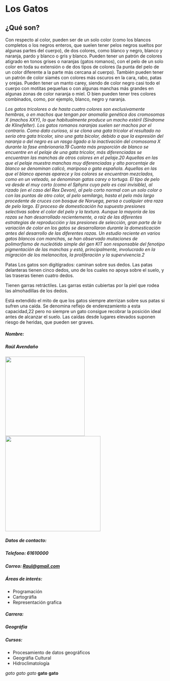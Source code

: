 # **Los Gatos**

## **¿Qué son?**


Con respecto al color, pueden ser de un solo color (como los blancos completos o los negros enteros, que suelen tener pelos negros sueltos por algunas partes del cuerpo), de dos colores, como blanco y negro, blanco y naranja, pardo y blanco o gris y blanco. Pueden tener un patrón de colores atigrado en tonos grises o naranjas (gatos romanos), con el pelo de un solo color en toda su extensión o de dos tipos de colores (la punta del pelo de un color diferente a la parte más cercana al cuerpo). También pueden tener un patrón de color siamés con colores más oscuros en la cara, rabo, patas y orejas. Pueden tener un manto carey, siendo de color negro casi todo el cuerpo con motitas pequeñas o con algunas manchas más grandes en algunas zonas de color naranja o miel. O bien pueden tener tres colores combinados, como, por ejemplo, blanco, negro y naranja.

*Los gatos tricolores o de hasta cuatro colores son exclusivamente hembras, o en machos que tengan por anomalía genética dos cromosomas X (machos XXY), lo que habitualmente produce un macho estéril (Síndrome de Klinefelter). Los gatos romanos naranjas suelen ser machos por el contrario. Como dato curioso, si se clona una gata tricolor el resultado no sería otra gata tricolor, sino una gata bicolor, debido a que la expresión del naranja o del negro es un rasgo ligado a la inactivación del cromosoma X durante la fase embrionaria.19 Cuanta más proporción de blanco se encuentre en el pelaje de una gata tricolor, más diferenciadas se encuentran las manchas de otros colores en el pelaje.20 Aquellas en las que el pelaje muestra manchas muy diferenciadas y alto porcentaje de blanco se denominan calicó, mariposa o gata española. Aquellas en las que el blanco apenas aparece y los colores se encuentran mezclados, como en un veteado, se denominan gatas carey o tortuga. El tipo de pelo va desde el muy corto (como el Sphynx cuyo pelo es casi invisible), al rizado (en el caso del Rex Devon), al pelo corto normal con un solo color o con las puntas de otro color, al pelo semilargo, hasta el pelo más largo procedente de cruces con bosque de Noruega, persa o cualquier otra raza de pelo largo. El proceso de domesticación ha supuesto presiones selectivas sobre el color del pelo y la textura. Aunque la mayoría de las razas se han desarrollado recientemente, a raíz de las diferentes estrategias de reproducción y las presiones de selección, gran parte de la variación de color en los gatos se desarrollaron durante la domesticación antes del desarrollo de las diferentes razas. Un estudio reciente en varios gatos blancos con manchas, se han observado mutaciones de polimorfismo de nucleótido simple del gen KIT son responsable del fenotipo pigmentación de las manchas y está, principalmente, involucrado en la migración de los melanocitos, la proliferación y la supervivencia.2*

Patas
Los gatos son digitígrados: caminan sobre sus dedos. Las patas delanteras tienen cinco dedos, uno de los cuales no apoya sobre el suelo, y las traseras tienen cuatro dedos.

Tienen garras retráctiles. Las garras están cubiertas por la piel que rodea las almohadillas de los dedos.

Está extendido el mito de que los gatos siempre aterrizan sobre sus patas si sufren una caída. Se denomina reflejo de enderezamiento a esta capacidad,22 pero no siempre un gato consigue recobrar la posición ideal antes de alcanzar el suelo. Las caídas desde lugares elevados suponen riesgo de heridas, que pueden ser graves.
  
    

##### *__Nombre:__*
##### Raúl Avendaño  

<img src="https://upload.wikimedia.org/wikipedia/commons/thumb/4/4d/Cat_November_2010-1a.jpg/449px-Cat_November_2010-1a.jpg" width="250">


 
<img src="https://upload.wikimedia.org/wikipedia/commons/thumb/1/1f/As08-16-2593.jpg/678px-As08-16-2593.jpg?20120418171958" width="300">

##### *__Datos de contacto:__*   
##### Telefono: 61610000   
##### Correo: Raul@gmail.com



##### *__Áreas de interés:__*
- Programación
- Cartográfia
- Representación grafica


##### *__Carrera:__*  
##### Geográfia   

##### *__Cursos:__*  
- Procesamiento de datos geográficos
- Geográfia Cultural
- Hidroclimatología



*gato*
_gato_
*_gato_*
**gato**
__gato__
